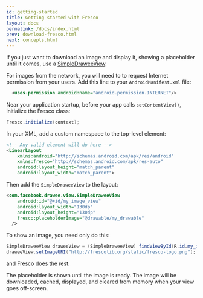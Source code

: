 ```yaml
---
id: getting-started
title: Getting started with Fresco
layout: docs
permalink: /docs/index.html
prev: download-fresco.html
next: concepts.html
---
```


If you just want to download an image and display it, showing a placeholder until it comes, use a [SimpleDraweeView](../javadoc/reference/com/facebook/drawee/view/SimpleDraweeView.html). 

For images from the network, you will need to to request Internet permission from your users. Add this line to your ```AndroidManifest.xml``` file:

```xml
  <uses-permission android:name="android.permission.INTERNET"/>
```

Near your application startup, before your app calls ```setContentView()```, initialize the Fresco class:

```java
Fresco.initialize(context);
```
    
In your XML, add a custom namespace to the top-level element:

```xml
<!-- Any valid element will do here -->
<LinearLayout 
    xmlns:android="http://schemas.android.com/apk/res/android"
    xmlns:fresco="http://schemas.android.com/apk/res-auto"
    android:layout_height="match_parent"
    android:layout_width="match_parent">
```

Then add the ```SimpleDraweeView``` to the layout:

```xml
<com.facebook.drawee.view.SimpleDraweeView
    android:id="@+id/my_image_view"
    android:layout_width="130dp"
    android:layout_height="130dp"
    fresco:placeholderImage="@drawable/my_drawable"
  />
```

To show an image, you need only do this:

```java
SimpleDraweeView draweeView = (SimpleDraweeView) findViewById(R.id.my_image_view);
draweeView.setImageURI("http://frescolib.org/static/fresco-logo.png");
```
and Fresco does the rest. 

The placeholder is shown until the image is ready. The image will be downloaded, cached, displayed, and cleared from memory when your view goes off-screen.
